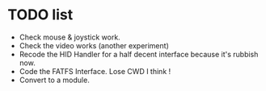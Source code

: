 # TODO list

- Check mouse & joystick work.
- Check the video works (another experiment)
- Recode the HID Handler for a half decent interface because it's rubbish now.
- Code the FATFS Interface. Lose CWD I think !
- Convert to a module.
